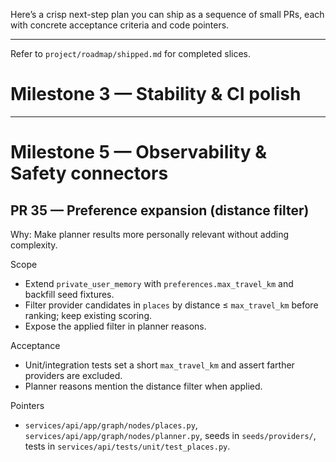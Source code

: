 Here’s a crisp next-step plan you can ship as a sequence of small PRs, each with concrete acceptance criteria and code pointers.

---

Refer to `project/roadmap/shipped.md` for completed slices.

# Milestone 3 — Stability & CI polish

---

# Milestone 5 — Observability & Safety connectors

## PR 35 — Preference expansion (distance filter)

Why: Make planner results more personally relevant without adding complexity.

Scope

- Extend `private_user_memory` with `preferences.max_travel_km` and backfill seed fixtures.
- Filter provider candidates in `places` by distance ≤ `max_travel_km` before ranking; keep existing scoring.
- Expose the applied filter in planner reasons.

Acceptance

- Unit/integration tests set a short `max_travel_km` and assert farther providers are excluded.
- Planner reasons mention the distance filter when applied.

Pointers

- `services/api/app/graph/nodes/places.py`, `services/api/app/graph/nodes/planner.py`, seeds in `seeds/providers/`, tests in `services/api/tests/unit/test_places.py`.
